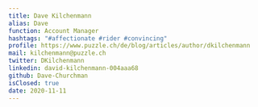 ```yaml
---
title: Dave Kilchenmann
alias: Dave
function: Account Manager
hashtags: "#affectionate #rider #convincing"
profile: https://www.puzzle.ch/de/blog/articles/author/dkilchenmann
mail: kilchenmann@puzzle.ch
twitter: DKilchenmann
linkedin: david-kilchenmann-004aaa68
github: Dave-Churchman
isClosed: true
date: 2020-11-11
---
```

